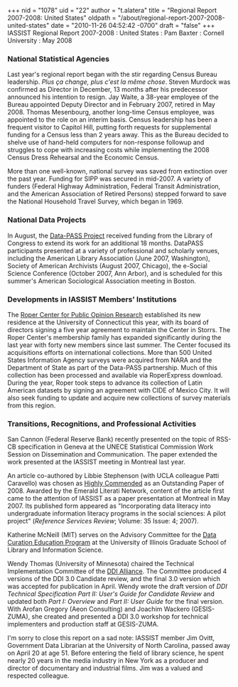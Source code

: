 +++
nid = "1078"
uid = "22"
author = "t.alatera"
title = "Regional Report 2007-2008: United States"
oldpath = "/about/regional-report-2007-2008-united-states"
date = "2010-11-26 04:52:42 -0700"
draft = "false"
+++
IASSIST Regional Report 2007-2008
: United States
: Pam Baxter
: Cornell University
: May 2008

### National Statistical Agencies

Last year's regional report began with the stir regarding Census Bureau
leadership. *Plus ça change, plus c'est la même chose*. Steven Murdock
was confirmed as Director in December, 13 months after his predecessor
announced his intention to resign. Jay Waite, a 38-year employee of the
Bureau appointed Deputy Director and in February 2007, retired in May
2008. Thomas Mesenbourg, another long-time Census employee, was
appointed to the role on an interim basis. Census leadership has been a
frequent visitor to Capitol Hill, putting forth requests for
supplemental funding for a Census less than 2 years away. This as the
Bureau decided to shelve use of hand-held computers for non-response
followup and struggles to cope with increasing costs while implementing
the 2008 Census Dress Rehearsal and the Economic Census.

More than one well-known, national survey was saved from extinction over
the past year. Funding for SIPP was secured in mid-2007. A variety of
funders (Federal Highway Administration, Federal Transit Administration,
and the American Association of Retired Persons) stepped forward to save
the National Household Travel Survey, which began in 1969.

### National Data Projects

In August, the [Data-PASS
Project](http://www.icpsr.umich.edu/DATAPASS/index.html) received
funding from the Library of Congress to extend its work for an
additional 18 months. DataPASS participants presented at a variety of
professional and scholarly venues, including the American Library
Association (June 2007, Washington), Society of American Archivists
(August 2007, Chicago), the e-Social Science Conference (October 2007,
Ann Arbor), and is scheduled for this summer's American Sociological
Association meeting in Boston.

### Developments in IASSIST Members' Institutions

The [Roper Center for Public Opinion
Research](http://www.ropercenter.uconn.edu/) established its new
residence at the University of Connecticut this year, with its board of
directors signing a five year agreement to maintain the Center in
Storrs. The Roper Center's membership family has expanded significantly
during the last year with forty new members since last summer. The
Center focused its acquisitions efforts on international collections.
More than 500 United States Information Agency surveys were acquired
from NARA and the Department of State as part of the Data-PASS
partnership. Much of this collection has been processed and available
via RoperExpress download. During the year, Roper took steps to advance
its collection of Latin American datasets by signing an agreement with
CIDE of Mexico City. It will also seek funding to update and acquire new
collections of survey materials from this region.

### Transitions, Recognitions, and Professional Activities

San Cannon (Federal Reserve Bank) recently presented on the topic of
RSS-CB specification in Geneva at the UNECE Statistical Commission Work
Session on Dissemination and Communication. The paper extended the work
presented at the IASSIST meeting in Montreal last year.

An article co-authored by Libbie Stephenson (with UCLA colleague Patti
Caravello) was chosen as [Highly
Commended](http://info.emeraldinsight.com/authors/literati/awards.htm?jr=rsr)
as an Outstanding Paper of 2008. Awarded by the Emerald Literati
Network, content of the article first came to the attention of IASSIST
as a paper presentation at Montreal in May 2007. Its published form
appeared as "Incorporating data literacy into undergraduate information
literacy programs in the social sciences: A pilot project" (*Reference
Services Review*; Volume: 35 Issue: 4; 2007).

Katherine McNeill (MIT) serves on the Advisory Committee for the [Data
Curation Education
Program](http://cirss.lis.uiuc.edu/CollMeta/dcep.html) at the University
of Illinois Graduate School of Library and Information Science.

Wendy Thomas (University of Minnesota) chaired the Technical
Implementation Committee of the [DDI
Alliance](http://www.ddialliance.org/). The Committee produced 4
versions of the DDI 3.0 Candidate review, and the final 3.0 version
which was accepted for publication in April. Wendy wrote the draft
version of *DDI Technical Specification Part II: User's Guide for
Candidate Review* and updated both *Part I: Overview* and *Part II: User
Guide* for the final version. With Arofan Gregory (Aeon Consulting) and
Joachim Wackero (GESIS-ZUMA), she created and presented a DDI 3.0
workshop for technical implementers and production staff at GESIS-ZUMA.

I'm sorry to close this report on a sad note: IASSIST member Jim Ovitt,
Government Data Librarian at the University of North Carolina, passed
away on April 20 at age 51. Before entering the field of library
science, he spent nearly 20 years in the media industry in New York as a
producer and director of documentary and industrial films. Jim was a
valued and respected colleague.
